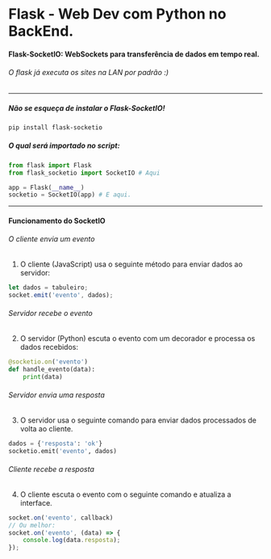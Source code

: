 # Flask - Web Dev com Python no BackEnd.

#### Flask-SocketIO: WebSockets para transferência de dados em tempo real.

###### O flask já executa os sites na LAN por padrão :)

---
##### Não se esqueça de instalar o Flask-SocketIO!
```bash
pip install flask-socketio
```
##### O qual será importado no script: 

```python
from flask import Flask
from flask_socketio import SocketIO # Aqui

app = Flask(__name__)
socketio = SocketIO(app) # E aqui.
```
---

#### Funcionamento do SocketIO
###### O cliente envia um evento
1. O cliente (JavaScript) usa o seguinte método para enviar dados ao servidor: 
```js
let dados = tabuleiro;
socket.emit('evento', dados);
```
###### Servidor recebe o evento
2. O servidor (Python) escuta o evento com um decorador e processa os dados recebidos:
```python
@socketio.on('evento') 
def handle_evento(data):
    print(data)
```
###### Servidor envia uma resposta
3. O servidor usa o seguinte comando para enviar dados processados de volta ao cliente.
```python
dados = {'resposta': 'ok'}
socketio.emit('evento', dados)
```
###### Cliente recebe a resposta
4. O cliente escuta o evento com o seguinte comando e atualiza a interface.
```js
socket.on('evento', callback)
// Ou melhor:
socket.on('evento', (data) => {
    console.log(data.resposta);
});
```